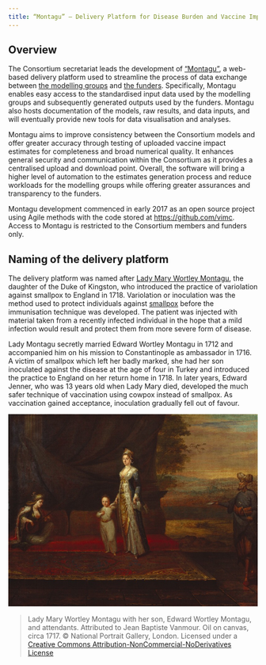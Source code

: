 ```yaml
---
title: “Montagu” – Delivery Platform for Disease Burden and Vaccine Impact Estimates 
---
```


## Overview 

The Consortium secretariat leads the development of [“Montagu”](https://montagu.vaccineimpact.org/), a web-based delivery platform used to streamline the process of data exchange between [the modelling groups](/modellers) and [the funders](/partners/#funders). Specifically, Montagu enables easy access to the standardised input data used by the modelling groups and subsequently generated outputs used by the funders. Montagu also hosts documentation of the models, raw results, and data inputs, and will eventually provide new tools for data visualisation and analyses. 

Montagu aims to improve consistency between the Consortium models and offer greater accuracy through testing of uploaded vaccine impact estimates for completeness and broad numerical quality. It enhances general security and communication within the Consortium as it provides a centralised upload and download point. Overall, the software will bring a higher level of automation to the estimates generation process and reduce workloads for the modelling groups while offering greater assurances and transparency to the funders. 

Montagu development commenced in early 2017 as an open source project using Agile methods with the code stored at https://github.com/vimc. Access to Montagu is restricted to the Consortium members and funders only. 

## Naming of the delivery platform 

The delivery platform was named after [Lady Mary Wortley Montagu]( https://www.britannica.com/biography/Lady-Mary-Wortley-Montagu ), the daughter of the Duke of Kingston, who introduced the practice of variolation against smallpox to England in 1718. Variolation or inoculation was the method used to protect individuals against [smallpox]( http://www.who.int/csr/disease/smallpox/en/) before the immunisation technique was developed. The patient was injected with material taken from a recently infected individual in the hope that a mild infection would result and protect them from more severe form of disease. 

Lady Montagu secretly married Edward Wortley Montagu in 1712 and accompanied him on his mission to Constantinople as ambassador in 1716. A victim of smallpox which left her badly marked, she had her son inoculated against the disease at the age of four in Turkey and introduced the practice to England on her return home in 1718. In later years, Edward Jenner, who was 13 years old when Lady Mary died, developed the much safer technique of vaccination using cowpox instead of smallpox. As vaccination gained acceptance, inoculation gradually fell out of favour. 

[![](/img/lady_montagu_portrait.jpg)](/img/lady_montagu_portrait.jpg)

> Lady Mary Wortley Montagu with her son, Edward Wortley Montagu, and attendants. Attributed to Jean Baptiste Vanmour. Oil on canvas, circa 1717. © National Portrait Gallery, London. Licensed under a [Creative Commons Attribution-NonCommercial-NoDerivatives License](https://creativecommons.org/licenses/by-nc-nd/3.0/#) 

     

